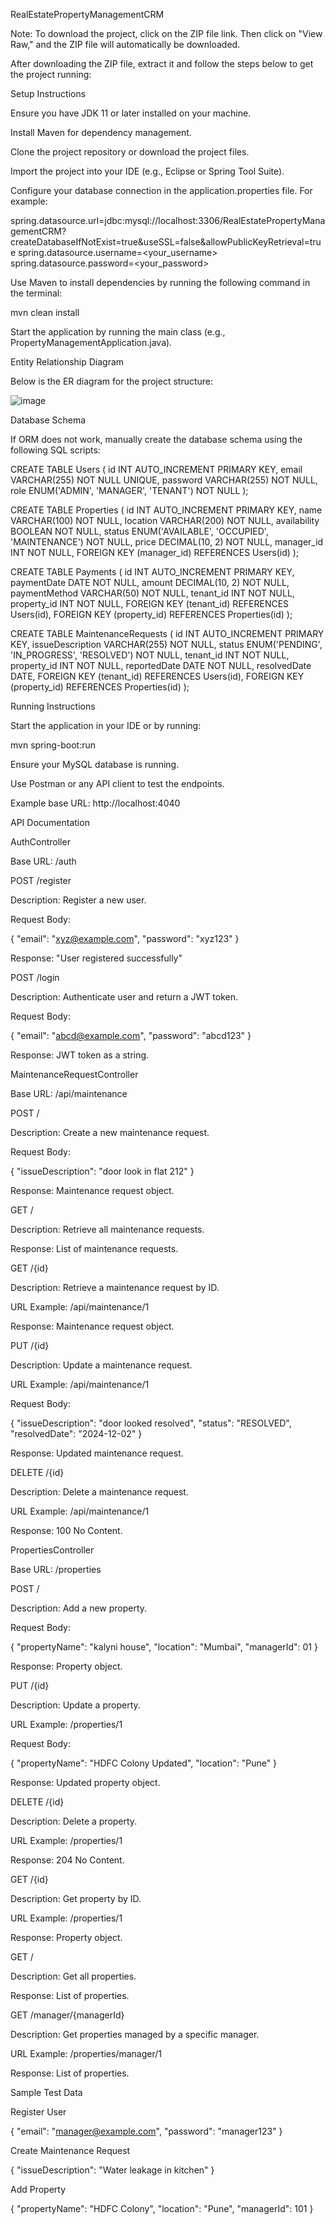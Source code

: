 RealEstatePropertyManagementCRM

Note: To download the project, click on the ZIP file link. Then click on "View Raw," and the ZIP file will automatically be downloaded.

After downloading the ZIP file, extract it and follow the steps below to get the project running:

Setup Instructions

Ensure you have JDK 11 or later installed on your machine.

Install Maven for dependency management.

Clone the project repository or download the project files.

Import the project into your IDE (e.g., Eclipse or Spring Tool Suite).

Configure your database connection in the application.properties file. For example:

spring.datasource.url=jdbc:mysql://localhost:3306/RealEstatePropertyManagementCRM?createDatabaseIfNotExist=true&useSSL=false&allowPublicKeyRetrieval=true
spring.datasource.username=<your_username>
spring.datasource.password=<your_password>

Use Maven to install dependencies by running the following command in the terminal:

mvn clean install

Start the application by running the main class (e.g., PropertyManagementApplication.java).

Entity Relationship Diagram

Below is the ER diagram for the project structure:

![image](https://github.com/user-attachments/assets/5f287bfc-e69a-44c8-827b-3fd220915d09)


Database Schema

If ORM does not work, manually create the database schema using the following SQL scripts:

CREATE TABLE Users (
    id INT AUTO_INCREMENT PRIMARY KEY,
    email VARCHAR(255) NOT NULL UNIQUE,
    password VARCHAR(255) NOT NULL,
    role ENUM('ADMIN', 'MANAGER', 'TENANT') NOT NULL
);

CREATE TABLE Properties (
    id INT AUTO_INCREMENT PRIMARY KEY,
    name VARCHAR(100) NOT NULL,
    location VARCHAR(200) NOT NULL,
    availability BOOLEAN NOT NULL,
    status ENUM('AVAILABLE', 'OCCUPIED', 'MAINTENANCE') NOT NULL,
    price DECIMAL(10, 2) NOT NULL,
    manager_id INT NOT NULL,
    FOREIGN KEY (manager_id) REFERENCES Users(id)
);

CREATE TABLE Payments (
    id INT AUTO_INCREMENT PRIMARY KEY,
    paymentDate DATE NOT NULL,
    amount DECIMAL(10, 2) NOT NULL,
    paymentMethod VARCHAR(50) NOT NULL,
    tenant_id INT NOT NULL,
    property_id INT NOT NULL,
    FOREIGN KEY (tenant_id) REFERENCES Users(id),
    FOREIGN KEY (property_id) REFERENCES Properties(id)
);

CREATE TABLE MaintenanceRequests (
    id INT AUTO_INCREMENT PRIMARY KEY,
    issueDescription VARCHAR(255) NOT NULL,
    status ENUM('PENDING', 'IN_PROGRESS', 'RESOLVED') NOT NULL,
    tenant_id INT NOT NULL,
    property_id INT NOT NULL,
    reportedDate DATE NOT NULL,
    resolvedDate DATE,
    FOREIGN KEY (tenant_id) REFERENCES Users(id),
    FOREIGN KEY (property_id) REFERENCES Properties(id)
);

Running Instructions

Start the application in your IDE or by running:

mvn spring-boot:run

Ensure your MySQL database is running.

Use Postman or any API client to test the endpoints.

Example base URL: http://localhost:4040

API Documentation

AuthController

Base URL: /auth

POST /register

Description: Register a new user.

Request Body:

{
    "email": "xyz@example.com",
    "password": "xyz123"
}

Response: "User registered successfully"

POST /login

Description: Authenticate user and return a JWT token.

Request Body:

{
    "email": "abcd@example.com",
    "password": "abcd123"
}

Response: JWT token as a string.

MaintenanceRequestController

Base URL: /api/maintenance

POST /

Description: Create a new maintenance request.

Request Body:

{
    "issueDescription": "door look in flat 212"
}

Response: Maintenance request object.

GET /

Description: Retrieve all maintenance requests.

Response: List of maintenance requests.

GET /{id}

Description: Retrieve a maintenance request by ID.

URL Example: /api/maintenance/1

Response: Maintenance request object.

PUT /{id}

Description: Update a maintenance request.

URL Example: /api/maintenance/1

Request Body:

{
    "issueDescription": "door looked resolved",
    "status": "RESOLVED",
    "resolvedDate": "2024-12-02"
}

Response: Updated maintenance request.

DELETE /{id}

Description: Delete a maintenance request.

URL Example: /api/maintenance/1

Response: 100 No Content.

PropertiesController

Base URL: /properties

POST /

Description: Add a new property.

Request Body:

{
    "propertyName": "kalyni house",
    "location": "Mumbai",
    "managerId": 01
}

Response: Property object.

PUT /{id}

Description: Update a property.

URL Example: /properties/1

Request Body:

{
    "propertyName": "HDFC Colony Updated",
    "location": "Pune"
}

Response: Updated property object.

DELETE /{id}

Description: Delete a property.

URL Example: /properties/1

Response: 204 No Content.

GET /{id}

Description: Get property by ID.

URL Example: /properties/1

Response: Property object.

GET /

Description: Get all properties.

Response: List of properties.

GET /manager/{managerId}

Description: Get properties managed by a specific manager.

URL Example: /properties/manager/1

Response: List of properties.

Sample Test Data

Register User

{
    "email": "manager@example.com",
    "password": "manager123"
}

Create Maintenance Request

{
    "issueDescription": "Water leakage in kitchen"
}

Add Property

{
    "propertyName": "HDFC Colony",
    "location": "Pune",
    "managerId": 101
}

